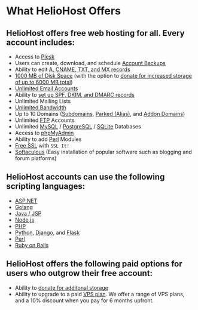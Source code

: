 # What HelioHost Offers

## HelioHost offers free web hosting for all. Every account includes:

* Access to [Plesk](../tutorials/plesk/README.md)
* Users can create, download, and schedule [Account Backups](../tutorials/plesk/account-backups.md)
* Ability to edit [A, CNAME, TXT, and MX records](../tutorials/dns-record-management/heliohost-dns-records/README.md)
* [1000 MB of Disk Space](../features/storage.md) (with the option to [donate for increased storage of up to 6000 MB total](../accounts/donation-increase-storage.md))
* [Unlimited Email Accounts](../features/unlimited-email-accounts.md)
* Ability to [set up SPF, DKIM, and DMARC records](../features/unlimited-email-accounts.md#spf-dkim-and-dmarc-records)
* Unlimited Mailing Lists
* [Unlimited Bandwidth](../features/unlimited-bandwidth.md)
* Up to 10 Domains ([Subdomains](subdomains.md), [Parked (Alias)](alias-parked-domains.md), and [Addon Domains](addon-domains.md))
* Unlimited [FTP](../management/uploading-files.md) Accounts
* Unlimited [MySQL](../management/mysql.md) / [PostgreSQL](../features/postgresql.md) / [SQLite](../features/sqlite.md) Databases
* Access to [phpMyAdmin](../management/mysql.md#managing-the-database-with-phpmyadmin)
* Ability to add [Perl](../tutorials/perl.md) Modules
* [Free SSL](../management/ssl.md) with `SSL It!`
* [Softaculous](../features/softaculous.md) (Easy installation of popular software such as blogging and forum platforms)

## HelioHost accounts can use the following scripting languages:

* [ASP.NET](../features/asp.net.md)
* [Golang](../tutorials/golang.md)
* [Java / JSP](../features/java.md)
* [Node.js](../tutorials/node.js/README.md)
* [PHP](../features/php.md)
* [Python](../features/python.md), [Django](../tutorials/django/README.md), and [Flask](../tutorials/flask.md)
* [Perl](../tutorials/perl.md)
* [Ruby on Rails](../tutorials/ror.md)

## HelioHost offers the following paid options for users who outgrow their free account:

* Ability to [donate for additonal storage](../accounts/donation-increase-storage.md)
* Ability to upgrade to a paid [VPS plan](https://heliohost.org/vps/). We offer a range of VPS plans, and a 10% discount when you pay for 6 months upfront.